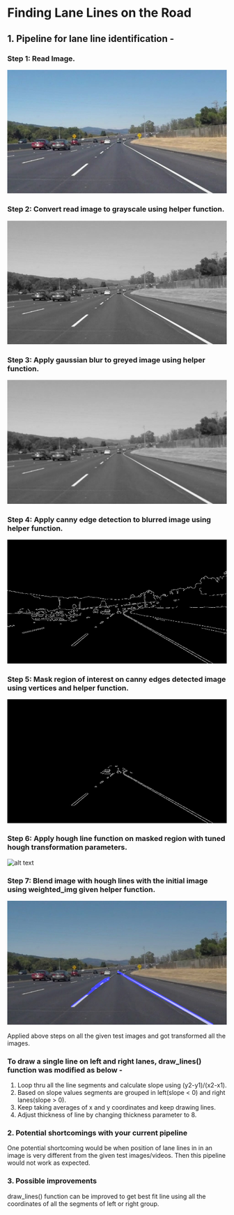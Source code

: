 # **Finding Lane Lines on the Road** 

## 1. Pipeline for lane line identification - 
### Step 1: Read Image.
![alt text](./test_images/solidWhiteCurve.jpg "solidWhiteCurve")
### Step 2: Convert read image to grayscale using helper function.
![alt text](./output_images/greyed_solidWhiteCurve.jpg "greyed_solidWhiteCurve")
### Step 3: Apply gaussian blur to greyed image using helper function.
![alt text](./output_images/blurred_solidWhiteCurve.jpg "blurred_solidWhiteCurve")
### Step 4: Apply canny edge detection to blurred image using helper function.
![alt text](./output_images/canny_solidWhiteCurve.jpg "canny_solidWhiteCurve")
### Step 5: Mask region of interest on canny edges detected image using vertices and helper function.
![alt text](./output_images/masked_solidWhiteCurve.jpg "masked_solidWhiteCurve")
### Step 6: Apply hough line function on masked region with tuned hough transformation parameters.
![alt text](./output_images/lines_drawn_solidWhiteCurve.jpg "lines_drawn_solidWhiteCurve")
### Step 7: Blend image with hough lines with the initial image using weighted_img given helper function.
![alt text](./output_images/output_solidWhiteCurve.jpg "output_solidWhiteCurve")

Applied above steps on all the given test images and got transformed all the images.

### To draw a single line on left and right lanes, draw_lines() function was modified as below -
1) Loop thru all the line segments and calculate slope using (y2-y1)/(x2-x1).
2) Based on slope values segments are grouped in left(slope < 0) and right lanes(slope > 0).
3) Keep taking averages of x and y coordinates and keep drawing lines.
4) Adjust thickness of line by changing thickness parameter to 8.


### 2. Potential shortcomings with your current pipeline


One potential shortcoming would be when position of lane lines in in an image is very different from the given test images/videos. Then this pipeline would not work as expected.




### 3. Possible improvements

draw_lines() function can be improved to get best fit line using all the coordinates of all the segments of left or right group.
